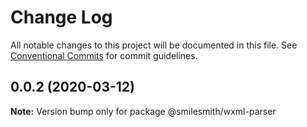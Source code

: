 # Change Log

All notable changes to this project will be documented in this file.
See [Conventional Commits](https://conventionalcommits.org) for commit guidelines.

## 0.0.2 (2020-03-12)

**Note:** Version bump only for package @smilesmith/wxml-parser
